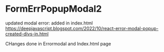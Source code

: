 # FormErrPopupModal2
updated modal error: added in index.html
https://deepjavascript.blogspot.com/2022/10/react-error-modal-popup-created-divs-in.html


CHanges done in Errormodal   and Index.html page

